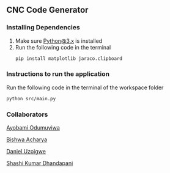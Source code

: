 ## CNC Code Generator

### Installing Dependencies
1. Make sure Python@3.x is installed
2. Run the following code in the terminal
    ```sh
    pip install matplotlib jaraco.clipboard
    ```

### Instructions to run the application
Run the following code in the terminal of the workspace folder
```sh
python src/main.py
```

### Collaborators
[Ayobami Odumuyiwa](https://github.com/ayblaze)

[Bishwa Acharya](https://github.com/bishwa221)

[Daniel Uzoigwe](https://github.com/DanOU123)

[Shashi Kumar Dhandapani](https://github.com/shashik5/cnc-code-generator)
